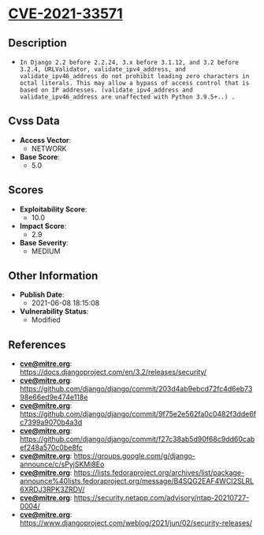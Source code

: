 
# [CVE-2021-33571](https://cve.mitre.org/cgi-bin/cvename.cgi?name=CVE-2021-33571)

## Description

- `In Django 2.2 before 2.2.24, 3.x before 3.1.12, and 3.2 before 3.2.4, URLValidator, validate_ipv4_address, and validate_ipv46_address do not prohibit leading zero characters in octal literals. This may allow a bypass of access control that is based on IP addresses. (validate_ipv4_address and validate_ipv46_address are unaffected with Python 3.9.5+..) .`

## Cvss Data

- **Access Vector**:
  - NETWORK
- **Base Score**:
  - 5.0

## Scores

- **Exploitability Score**:
  - 10.0
- **Impact Score**:
  - 2.9
- **Base Severity**:
  - MEDIUM

## Other Information

- **Publish Date**:
  - 2021-06-08 18:15:08
- **Vulnerability Status**:
  - Modified

## References

- **cve@mitre.org**: https://docs.djangoproject.com/en/3.2/releases/security/
- **cve@mitre.org**: https://github.com/django/django/commit/203d4ab9ebcd72fc4d6eb7398e66ed9e474e118e
- **cve@mitre.org**: https://github.com/django/django/commit/9f75e2e562fa0c0482f3dde6fc7399a9070b4a3d
- **cve@mitre.org**: https://github.com/django/django/commit/f27c38ab5d90f68c9dd60cabef248a570c0be8fc
- **cve@mitre.org**: https://groups.google.com/g/django-announce/c/sPyjSKMi8Eo
- **cve@mitre.org**: https://lists.fedoraproject.org/archives/list/package-announce%40lists.fedoraproject.org/message/B4SQG2EAF4WCI2SLRL6XRDJ3RPK3ZRDV/
- **cve@mitre.org**: https://security.netapp.com/advisory/ntap-20210727-0004/
- **cve@mitre.org**: https://www.djangoproject.com/weblog/2021/jun/02/security-releases/
